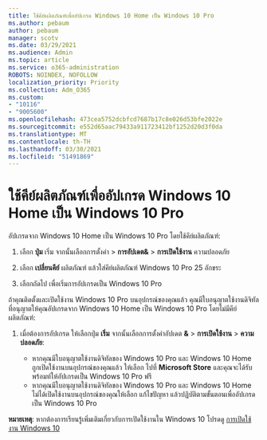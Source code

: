 ```yaml
---
title: ใช้คีย์ผลิตภัณฑ์เพื่ออัปเกรด Windows 10 Home เป็น Windows 10 Pro
ms.author: pebaum
author: pebaum
manager: scotv
ms.date: 03/29/2021
ms.audience: Admin
ms.topic: article
ms.service: o365-administration
ROBOTS: NOINDEX, NOFOLLOW
localization_priority: Priority
ms.collection: Adm_O365
ms.custom:
- "10116"
- "9005600"
ms.openlocfilehash: 473cea5752dcbfcd7687b17c8e026d53bfe2022e
ms.sourcegitcommit: e552d65aac79433a911723412bf1252d20d3f0da
ms.translationtype: MT
ms.contentlocale: th-TH
ms.lasthandoff: 03/30/2021
ms.locfileid: "51491869"
---
```

# <a name="use-a-product-key-to-upgrade-windows-10-home-to-windows-10-pro"></a>ใช้คีย์ผลิตภัณฑ์เพื่ออัปเกรด Windows 10 Home เป็น Windows 10 Pro

อัปเกรดจาก Windows 10 Home เป็น Windows 10 Pro โดยใช้คีย์ผลิตภัณฑ์:

1. เลือก **ปุ่ม** เริ่ม จากนั้นเลือกการตั้งค่า  >  **การอัปเดต&**  >  **การเปิดใช้งาน** ความปลอดภัย

1. เลือก **เปลี่ยนคีย์** ผลิตภัณฑ์ แล้วใส่คีย์ผลิตภัณฑ์ Windows 10 Pro 25 อักขระ

1. เลือกถัดไป เพื่อเริ่มการอัปเกรดเป็น Windows 10 Pro

ถ้าคุณติดตั้งและเปิดใช้งาน Windows 10 Pro บนอุปกรณ์ของคุณแล้ว คุณมีใบอนุญาตใช้งานดิจิทัลที่อนุญาตให้คุณอัปเกรดจาก Windows 10 Home เป็น Windows 10 Pro โดยไม่มีคีย์ผลิตภัณฑ์:

1. เมื่อต้องการอัปเกรด ให้เลือกปุ่ม **เริ่ม** จากนั้นเลือกการตั้งค่าอัปเดต **&**  >  **การเปิดใช้งาน**  >  **ความปลอดภัย**:

    - หากคุณมีใบอนุญาตใช้งานดิจิทัลของ Windows 10 Pro และ Windows 10 Home ถูกเปิดใช้งานบนอุปกรณ์ของคุณแล้ว ให้เลือก ไปที่ **Microsoft Store** และคุณจะได้รับพร้อมท์ให้อัปเกรดเป็น Windows 10 Pro ฟรี
    - หากคุณมีใบอนุญาตใช้งานดิจิทัลของ Windows 10 Pro และ Windows 10 Home ไม่ได้เปิดใช้งานบนอุปกรณ์ของคุณให้เลือก แก้ไขปัญหา แล้วปฏิบัติตามขั้นตอนเพื่ออัปเกรดเป็น Windows 10 Pro

**หมายเหตุ**: หากต้องการเรียนรู้เพิ่มเติมเกี่ยวกับการเปิดใช้งานใน Windows 10 โปรดดู [การเปิดใช้งาน Windows 10](https://support.microsoft.com/windows/activate-windows-10-c39005d4-95ee-b91e-b399-2820fda32227)